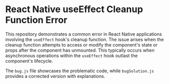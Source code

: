# React Native useEffect Cleanup Function Error

This repository demonstrates a common error in React Native applications involving the `useEffect` hook's cleanup function. The issue arises when the cleanup function attempts to access or modify the component's state or props after the component has unmounted. This typically occurs when asynchronous operations within the `useEffect` hook outlast the component's lifecycle.

The `bug.js` file showcases the problematic code, while `bugSolution.js` provides a corrected version with explanations.